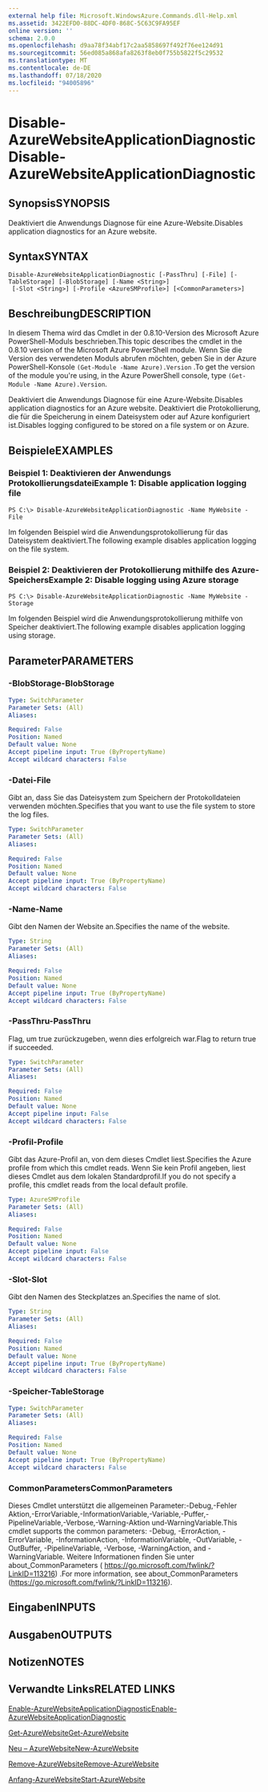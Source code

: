 ```yaml
---
external help file: Microsoft.WindowsAzure.Commands.dll-Help.xml
ms.assetid: 3422EFD0-88DC-4DF0-868C-5C63C9FA95EF
online version: ''
schema: 2.0.0
ms.openlocfilehash: d9aa78f34abf17c2aa5858697f492f76ee124d91
ms.sourcegitcommit: 56ed085a868afa8263f8eb0f755b5822f5c29532
ms.translationtype: MT
ms.contentlocale: de-DE
ms.lasthandoff: 07/18/2020
ms.locfileid: "94005896"
---
```

# <span data-ttu-id="8637b-101">Disable-AzureWebsiteApplicationDiagnostic</span><span class="sxs-lookup"><span data-stu-id="8637b-101">Disable-AzureWebsiteApplicationDiagnostic</span></span>

## <span data-ttu-id="8637b-102">Synopsis</span><span class="sxs-lookup"><span data-stu-id="8637b-102">SYNOPSIS</span></span>
<span data-ttu-id="8637b-103">Deaktiviert die Anwendungs Diagnose für eine Azure-Website.</span><span class="sxs-lookup"><span data-stu-id="8637b-103">Disables application diagnostics for an Azure website.</span></span>

## <span data-ttu-id="8637b-104">Syntax</span><span class="sxs-lookup"><span data-stu-id="8637b-104">SYNTAX</span></span>

```
Disable-AzureWebsiteApplicationDiagnostic [-PassThru] [-File] [-TableStorage] [-BlobStorage] [-Name <String>]
 [-Slot <String>] [-Profile <AzureSMProfile>] [<CommonParameters>]
```

## <span data-ttu-id="8637b-105">Beschreibung</span><span class="sxs-lookup"><span data-stu-id="8637b-105">DESCRIPTION</span></span>
<span data-ttu-id="8637b-106">In diesem Thema wird das Cmdlet in der 0.8.10-Version des Microsoft Azure PowerShell-Moduls beschrieben.</span><span class="sxs-lookup"><span data-stu-id="8637b-106">This topic describes the cmdlet in the 0.8.10 version of the Microsoft Azure PowerShell module.</span></span>
<span data-ttu-id="8637b-107">Wenn Sie die Version des verwendeten Moduls abrufen möchten, geben Sie in der Azure PowerShell-Konsole `(Get-Module -Name Azure).Version` .</span><span class="sxs-lookup"><span data-stu-id="8637b-107">To get the version of the module you're using, in the Azure PowerShell console, type `(Get-Module -Name Azure).Version`.</span></span>

<span data-ttu-id="8637b-108">Deaktiviert die Anwendungs Diagnose für eine Azure-Website.</span><span class="sxs-lookup"><span data-stu-id="8637b-108">Disables application diagnostics for an Azure website.</span></span>
<span data-ttu-id="8637b-109">Deaktiviert die Protokollierung, die für die Speicherung in einem Dateisystem oder auf Azure konfiguriert ist.</span><span class="sxs-lookup"><span data-stu-id="8637b-109">Disables logging configured to be stored on a file system or on Azure.</span></span>

## <span data-ttu-id="8637b-110">Beispiele</span><span class="sxs-lookup"><span data-stu-id="8637b-110">EXAMPLES</span></span>

### <span data-ttu-id="8637b-111">Beispiel 1: Deaktivieren der Anwendungs Protokollierungsdatei</span><span class="sxs-lookup"><span data-stu-id="8637b-111">Example 1:  Disable application logging file</span></span>
```
PS C:\> Disable-AzureWebsiteApplicationDiagnostic -Name MyWebsite -File
```

<span data-ttu-id="8637b-112">Im folgenden Beispiel wird die Anwendungsprotokollierung für das Dateisystem deaktiviert.</span><span class="sxs-lookup"><span data-stu-id="8637b-112">The following example disables application logging on the file system.</span></span>

### <span data-ttu-id="8637b-113">Beispiel 2: Deaktivieren der Protokollierung mithilfe des Azure-Speichers</span><span class="sxs-lookup"><span data-stu-id="8637b-113">Example 2:  Disable logging using Azure storage</span></span>
```
PS C:\> Disable-AzureWebsiteApplicationDiagnostic -Name MyWebsite -Storage
```

<span data-ttu-id="8637b-114">Im folgenden Beispiel wird die Anwendungsprotokollierung mithilfe von Speicher deaktiviert.</span><span class="sxs-lookup"><span data-stu-id="8637b-114">The following example disables application logging using storage.</span></span>

## <span data-ttu-id="8637b-115">Parameter</span><span class="sxs-lookup"><span data-stu-id="8637b-115">PARAMETERS</span></span>

### <span data-ttu-id="8637b-116">-BlobStorage</span><span class="sxs-lookup"><span data-stu-id="8637b-116">-BlobStorage</span></span>
```yaml
Type: SwitchParameter
Parameter Sets: (All)
Aliases: 

Required: False
Position: Named
Default value: None
Accept pipeline input: True (ByPropertyName)
Accept wildcard characters: False
```

### <span data-ttu-id="8637b-117">-Datei</span><span class="sxs-lookup"><span data-stu-id="8637b-117">-File</span></span>
<span data-ttu-id="8637b-118">Gibt an, dass Sie das Dateisystem zum Speichern der Protokolldateien verwenden möchten.</span><span class="sxs-lookup"><span data-stu-id="8637b-118">Specifies that you want to use the file system to store the log files.</span></span>

```yaml
Type: SwitchParameter
Parameter Sets: (All)
Aliases: 

Required: False
Position: Named
Default value: None
Accept pipeline input: True (ByPropertyName)
Accept wildcard characters: False
```

### <span data-ttu-id="8637b-119">-Name</span><span class="sxs-lookup"><span data-stu-id="8637b-119">-Name</span></span>
<span data-ttu-id="8637b-120">Gibt den Namen der Website an.</span><span class="sxs-lookup"><span data-stu-id="8637b-120">Specifies the name of the website.</span></span>

```yaml
Type: String
Parameter Sets: (All)
Aliases: 

Required: False
Position: Named
Default value: None
Accept pipeline input: True (ByPropertyName)
Accept wildcard characters: False
```

### <span data-ttu-id="8637b-121">-PassThru</span><span class="sxs-lookup"><span data-stu-id="8637b-121">-PassThru</span></span>
<span data-ttu-id="8637b-122">Flag, um true zurückzugeben, wenn dies erfolgreich war.</span><span class="sxs-lookup"><span data-stu-id="8637b-122">Flag to return true if succeeded.</span></span>

```yaml
Type: SwitchParameter
Parameter Sets: (All)
Aliases: 

Required: False
Position: Named
Default value: None
Accept pipeline input: False
Accept wildcard characters: False
```

### <span data-ttu-id="8637b-123">-Profil</span><span class="sxs-lookup"><span data-stu-id="8637b-123">-Profile</span></span>
<span data-ttu-id="8637b-124">Gibt das Azure-Profil an, von dem dieses Cmdlet liest.</span><span class="sxs-lookup"><span data-stu-id="8637b-124">Specifies the Azure profile from which this cmdlet reads.</span></span>
<span data-ttu-id="8637b-125">Wenn Sie kein Profil angeben, liest dieses Cmdlet aus dem lokalen Standardprofil.</span><span class="sxs-lookup"><span data-stu-id="8637b-125">If you do not specify a profile, this cmdlet reads from the local default profile.</span></span>

```yaml
Type: AzureSMProfile
Parameter Sets: (All)
Aliases: 

Required: False
Position: Named
Default value: None
Accept pipeline input: False
Accept wildcard characters: False
```

### <span data-ttu-id="8637b-126">-Slot</span><span class="sxs-lookup"><span data-stu-id="8637b-126">-Slot</span></span>
<span data-ttu-id="8637b-127">Gibt den Namen des Steckplatzes an.</span><span class="sxs-lookup"><span data-stu-id="8637b-127">Specifies the name of slot.</span></span>

```yaml
Type: String
Parameter Sets: (All)
Aliases: 

Required: False
Position: Named
Default value: None
Accept pipeline input: True (ByPropertyName)
Accept wildcard characters: False
```

### <span data-ttu-id="8637b-128">-Speicher</span><span class="sxs-lookup"><span data-stu-id="8637b-128">-TableStorage</span></span>
```yaml
Type: SwitchParameter
Parameter Sets: (All)
Aliases: 

Required: False
Position: Named
Default value: None
Accept pipeline input: True (ByPropertyName)
Accept wildcard characters: False
```

### <span data-ttu-id="8637b-129">CommonParameters</span><span class="sxs-lookup"><span data-stu-id="8637b-129">CommonParameters</span></span>
<span data-ttu-id="8637b-130">Dieses Cmdlet unterstützt die allgemeinen Parameter:-Debug,-Fehler Aktion,-ErrorVariable,-InformationVariable,-Variable,-Puffer,-PipelineVariable,-Verbose,-Warning-Aktion und-WarningVariable.</span><span class="sxs-lookup"><span data-stu-id="8637b-130">This cmdlet supports the common parameters: -Debug, -ErrorAction, -ErrorVariable, -InformationAction, -InformationVariable, -OutVariable, -OutBuffer, -PipelineVariable, -Verbose, -WarningAction, and -WarningVariable.</span></span> <span data-ttu-id="8637b-131">Weitere Informationen finden Sie unter about_CommonParameters ( https://go.microsoft.com/fwlink/?LinkID=113216) .</span><span class="sxs-lookup"><span data-stu-id="8637b-131">For more information, see about_CommonParameters (https://go.microsoft.com/fwlink/?LinkID=113216).</span></span>

## <span data-ttu-id="8637b-132">Eingaben</span><span class="sxs-lookup"><span data-stu-id="8637b-132">INPUTS</span></span>

## <span data-ttu-id="8637b-133">Ausgaben</span><span class="sxs-lookup"><span data-stu-id="8637b-133">OUTPUTS</span></span>

## <span data-ttu-id="8637b-134">Notizen</span><span class="sxs-lookup"><span data-stu-id="8637b-134">NOTES</span></span>

## <span data-ttu-id="8637b-135">Verwandte Links</span><span class="sxs-lookup"><span data-stu-id="8637b-135">RELATED LINKS</span></span>

[<span data-ttu-id="8637b-136">Enable-AzureWebsiteApplicationDiagnostic</span><span class="sxs-lookup"><span data-stu-id="8637b-136">Enable-AzureWebsiteApplicationDiagnostic</span></span>](./Enable-AzureWebsiteApplicationDiagnostic.md)

[<span data-ttu-id="8637b-137">Get-AzureWebsite</span><span class="sxs-lookup"><span data-stu-id="8637b-137">Get-AzureWebsite</span></span>](./Get-AzureWebsite.md)

[<span data-ttu-id="8637b-138">Neu – AzureWebsite</span><span class="sxs-lookup"><span data-stu-id="8637b-138">New-AzureWebsite</span></span>](./New-AzureWebsite.md)

[<span data-ttu-id="8637b-139">Remove-AzureWebsite</span><span class="sxs-lookup"><span data-stu-id="8637b-139">Remove-AzureWebsite</span></span>](./Remove-AzureWebsite.md)

[<span data-ttu-id="8637b-140">Anfang-AzureWebsite</span><span class="sxs-lookup"><span data-stu-id="8637b-140">Start-AzureWebsite</span></span>](./Start-AzureWebsite.md)


